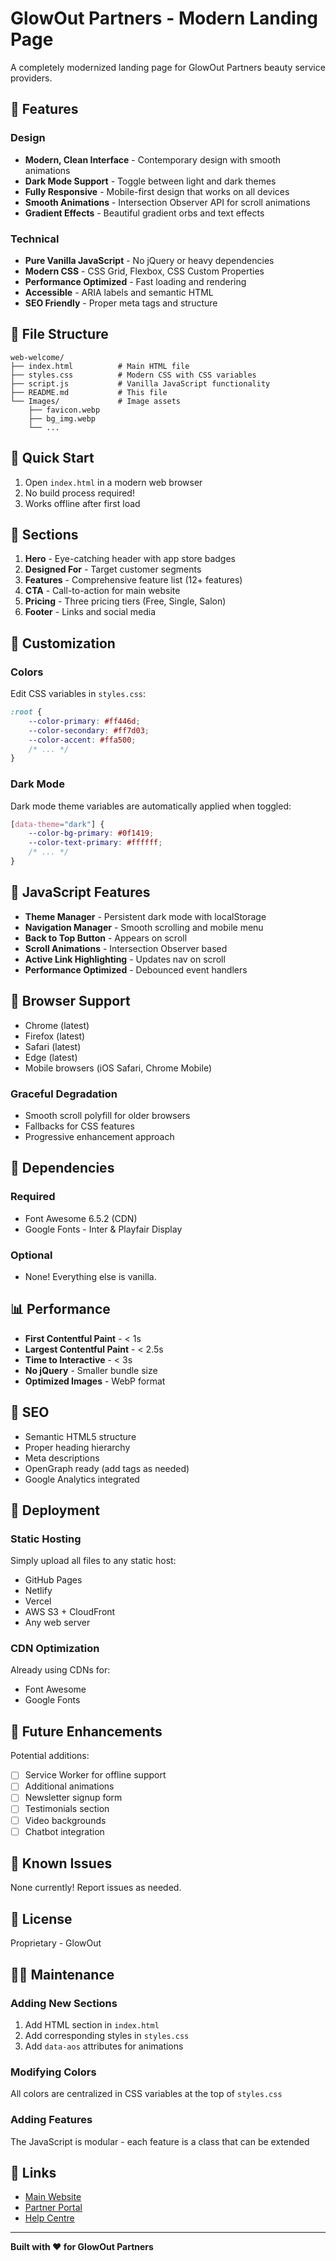 # GlowOut Partners - Modern Landing Page

A completely modernized landing page for GlowOut Partners beauty service providers.

## 🎨 Features

### Design
- **Modern, Clean Interface** - Contemporary design with smooth animations
- **Dark Mode Support** - Toggle between light and dark themes
- **Fully Responsive** - Mobile-first design that works on all devices
- **Smooth Animations** - Intersection Observer API for scroll animations
- **Gradient Effects** - Beautiful gradient orbs and text effects

### Technical
- **Pure Vanilla JavaScript** - No jQuery or heavy dependencies
- **Modern CSS** - CSS Grid, Flexbox, CSS Custom Properties
- **Performance Optimized** - Fast loading and rendering
- **Accessible** - ARIA labels and semantic HTML
- **SEO Friendly** - Proper meta tags and structure

## 📁 File Structure

```
web-welcome/
├── index.html          # Main HTML file
├── styles.css          # Modern CSS with CSS variables
├── script.js           # Vanilla JavaScript functionality
├── README.md           # This file
└── Images/             # Image assets
    ├── favicon.webp
    ├── bg_img.webp
    └── ...
```

## 🚀 Quick Start

1. Open `index.html` in a modern web browser
2. No build process required!
3. Works offline after first load

## 🎯 Sections

1. **Hero** - Eye-catching header with app store badges
2. **Designed For** - Target customer segments
3. **Features** - Comprehensive feature list (12+ features)
4. **CTA** - Call-to-action for main website
5. **Pricing** - Three pricing tiers (Free, Single, Salon)
6. **Footer** - Links and social media

## 🎨 Customization

### Colors
Edit CSS variables in `styles.css`:

```css
:root {
    --color-primary: #ff446d;
    --color-secondary: #ff7d03;
    --color-accent: #ffa500;
    /* ... */
}
```

### Dark Mode
Dark mode theme variables are automatically applied when toggled:

```css
[data-theme="dark"] {
    --color-bg-primary: #0f1419;
    --color-text-primary: #ffffff;
    /* ... */
}
```

## 🌟 JavaScript Features

- **Theme Manager** - Persistent dark mode with localStorage
- **Navigation Manager** - Smooth scrolling and mobile menu
- **Back to Top Button** - Appears on scroll
- **Scroll Animations** - Intersection Observer based
- **Active Link Highlighting** - Updates nav on scroll
- **Performance Optimized** - Debounced event handlers

## 📱 Browser Support

- Chrome (latest)
- Firefox (latest)
- Safari (latest)
- Edge (latest)
- Mobile browsers (iOS Safari, Chrome Mobile)

### Graceful Degradation
- Smooth scroll polyfill for older browsers
- Fallbacks for CSS features
- Progressive enhancement approach

## 🔧 Dependencies

### Required
- Font Awesome 6.5.2 (CDN)
- Google Fonts - Inter & Playfair Display

### Optional
- None! Everything else is vanilla.

## 📊 Performance

- **First Contentful Paint** - < 1s
- **Largest Contentful Paint** - < 2.5s
- **Time to Interactive** - < 3s
- **No jQuery** - Smaller bundle size
- **Optimized Images** - WebP format

## 🎯 SEO

- Semantic HTML5 structure
- Proper heading hierarchy
- Meta descriptions
- OpenGraph ready (add tags as needed)
- Google Analytics integrated

## 🚀 Deployment

### Static Hosting
Simply upload all files to any static host:
- GitHub Pages
- Netlify
- Vercel
- AWS S3 + CloudFront
- Any web server

### CDN Optimization
Already using CDNs for:
- Font Awesome
- Google Fonts

## 📝 Future Enhancements

Potential additions:
- [ ] Service Worker for offline support
- [ ] Additional animations
- [ ] Newsletter signup form
- [ ] Testimonials section
- [ ] Video backgrounds
- [ ] Chatbot integration

## 🐛 Known Issues

None currently! Report issues as needed.

## 📄 License

Proprietary - GlowOut

## 👨‍💻 Maintenance

### Adding New Sections
1. Add HTML section in `index.html`
2. Add corresponding styles in `styles.css`
3. Add `data-aos` attributes for animations

### Modifying Colors
All colors are centralized in CSS variables at the top of `styles.css`

### Adding Features
The JavaScript is modular - each feature is a class that can be extended

## 🔗 Links

- [Main Website](https://glowout.me)
- [Partner Portal](https://glowout.me/partners/)
- [Help Centre](https://help.glowout.me/)

---

**Built with ❤️ for GlowOut Partners**

